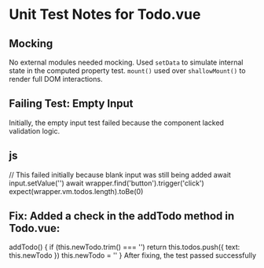 #  Unit Test Notes for Todo.vue

## Mocking
No external modules needed mocking.
Used `setData` to simulate internal state in the computed property test.
`mount()` used over `shallowMount()` to render full DOM interactions.

## Failing Test: Empty Input
Initially, the empty input test failed because the component lacked validation logic.

## js
// This failed initially because blank input was still being added
await input.setValue('')
await wrapper.find('button').trigger('click')
expect(wrapper.vm.todos.length).toBe(0)

## Fix: Added a check in the addTodo method in Todo.vue:

addTodo() {
  if (this.newTodo.trim() === '') return
  this.todos.push({ text: this.newTodo })
  this.newTodo = ''
}
After fixing, the test passed successfully